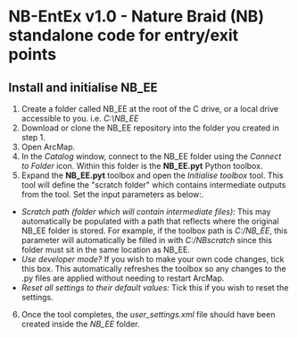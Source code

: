 # NB-EntEx v1.0 - Nature Braid (NB) standalone code for entry/exit points

## Install and initialise NB_EE

1. Create a folder called NB_EE at the root of the C drive, or a local drive accessible to you. i.e. *C:\NB_EE*
2. Download or clone the NB_EE repository into the folder you created in step 1.
3. Open ArcMap.
4. In the *Catalog* window, connect to the NB_EE folder using the *Connect to Folder* icon. Within this folder is the **NB_EE.pyt** Python toolbox.
5. Expand the **NB_EE.pyt** toolbox and open the *Initialise toolbox* tool. This tool will define the "scratch folder" which contains intermediate outputs from the tool. Set the input parameters as below:.
- *Scratch path (folder which will contain intermediate files):* This may automatically be populated with a path that reflects where the original NB_EE folder is stored. For example, if the toolbox path is *C:/NB_EE*, this parameter will automatically be filled in with *C:/NBscratch* since this folder must sit in the same location as NB_EE.
- *Use developer mode?* If you wish to make your own code changes, tick this box. This automatically refreshes the toolbox so any changes to the .py files are applied without needing to restart ArcMap.
- *Reset all settings to their default values:* Tick this if you wish to reset the settings.
6. Once the tool completes, the *user_settings.xml* file should have been created inside the *NB_EE* folder.